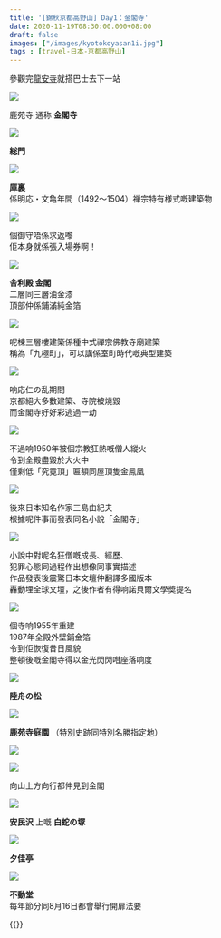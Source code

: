 ```yaml
---
title: '[錦秋京都高野山] Day1：金閣寺'
date: 2020-11-19T08:30:00.000+08:00
draft: false
images: ["/images/kyotokoyasan1i.jpg"]
tags : [travel-日本-京都高野山]
---
```


參觀完[龍安寺](https://hidie.net/kyotokoyasan1h/)就搭巴士去下一站

![](/images/kyotokoyasan1i1.jpg)

鹿苑寺 通称 **金閣寺**  

![](/images/kyotokoyasan1i2.jpg)

**総門**  

![](/images/kyotokoyasan1i3.jpg)

**庫裏**    
係明応・文亀年間（1492～1504）禅宗特有様式嘅建築物  

![](/images/kyotokoyasan1i4.jpg)

個御守唔係求返嚟  
佢本身就係張入場券啊！  

![](/images/kyotokoyasan1i.jpg)

**舎利殿 金閣**  
二層同三層油金漆  
頂部仲係鋪滿純金箔  

![](/images/kyotokoyasan1i0.jpg)

呢棟三層樓建築係種中式禪宗佛教寺廟建築  
稱為「九極町」，可以講係室町時代嘅典型建築  

![](/images/kyotokoyasan1i5.jpg)

响応仁の乱期間  
京都絕大多數建築、寺院被燒毀  
而金閣寺好好彩逃過一劫  

![](/images/kyotokoyasan1i6.jpg)

不過响1950年被個宗教狂熱嘅僧人縱火  
令到全殿盡毀於大火中  
僅剩低「究竟頂」匾額同屋頂隻金鳯凰  

![](/images/kyotokoyasan1i7.jpg)

後來日本知名作家三島由紀夫  
根據呢件事而發表同名小說「金閣寺」  

![](/images/kyotokoyasan1i8.jpg)

小說中對呢名狂僧嘅成長、經歷、  
犯罪心態同過程作出想像同事實描述  
作品發表後震驚日本文壇仲翻譯多國版本  
轟動埋全球文壇，之後作者有得响諾貝爾文學奬提名  

![](/images/kyotokoyasan1i9.jpg)

個寺响1955年重建  
1987年全殿外壁鋪金箔  
令到佢恢復昔日風貌  
整頓後嘅金閣寺得以金光閃閃咁座落响度  

![](/images/kyotokoyasan1i10.jpg)

**陸舟の松**  

![](/images/kyotokoyasan1i11.jpg)

**鹿苑寺庭園** （特別史跡同特別名勝指定地）

![](/images/kyotokoyasan1i12.jpg)



![](/images/kyotokoyasan1i13.jpg)

向山上方向行都仲見到金閣  

![](/images/kyotokoyasan1i14.jpg)

**安民沢** 上嘅 **白蛇の塚**  

![](/images/kyotokoyasan1i15.jpg)

**夕佳亭**  

![](/images/kyotokoyasan1i16.jpg)

**不動堂**  
每年節分同8月16日都會舉行開扉法要  
  
  
{{<kyotokoyasan>}}  
